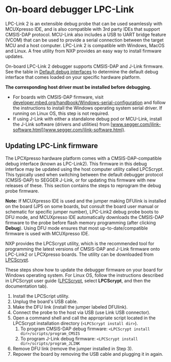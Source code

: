 # On-board debugger LPC-Link

LPC-Link 2 is an extensible debug probe that can be used seamlessly with MCUXpresso IDE, and is also compatible with 3rd party IDEs that support CMSIS-DAP protocol. MCU-Link also includes a USB to UART bridge feature (VCOM) that can be used to provide a serial connection between the target MCU and a host computer. LPC-Link 2 is compatible with Windows, MacOS and Linux. A free utility from NXP provides an easy way to install firmware updates.

On-board LPC-Link 2 debugger supports CMSIS-DAP and J-Link firmware. See the table in [Default debug interfaces](default_debug_interfaces.md) to determine the default debug interface that comes loaded on your specific hardware platform.

**The corresponding host driver must be installed before debugging.**
- For boards with CMSIS-DAP firmware, visit [developer.mbed.org/handbook/Windows-serial-configuration](http://developer.mbed.org/handbook/Windows-serial-configuration) and follow the instructions to install the Windows operating system serial driver. If running on Linux OS, this step is not required.
- If using J-Link with either a standalone debug pod or MCU-Link, install the J-Link software \(drivers and utilities\) from [www.segger.com/jlink-software.html](www.segger.com/jlink-software.html).

## Updating LPC-Link firmware

The LPCXpresso hardware platform comes with a CMSIS-DAP-compatible debug interface \(known as LPC-Link2\). This firmware in this debug interface may be updated using the host computer utility called LPCScrypt. This typically used when switching between the default debugger protocol \(CMSIS-DAP\) to SEGGER J-Link, or for updating this firmware with new releases of these. This section contains the steps to reprogram the debug probe firmware.

**Note:** If MCUXpresso IDE is used and the jumper making DFUlink is installed on the board \(JP5 on some boards, but consult the board user manual or schematic for specific jumper number\), LPC-Link2 debug probe boots to DFU mode, and MCUXpresso IDE automatically downloads the CMSIS-DAP firmware to the probe before flash memory programming \(after clicking **Debug**\). Using DFU mode ensures that most up-to-date/compatible firmware is used with MCUXpresso IDE.

NXP provides the LPCScrypt utility, which is the recommended tool for programming the latest versions of CMSIS-DAP and J-Link firmware onto LPC-Link2 or LPCXpresso boards. The utility can be downloaded from [LPCScrypt](https://www.nxp.com/design/design-center/software/development-software/mcuxpresso-software-and-tools-/lpcscrypt:LPCSCRYPT).

These steps show how to update the debugger firmware on your board for Windows operating system. For Linux OS, follow the instructions described in LPCScrypt user guide \([LPCScrypt](https://www.nxp.com/design/design-center/software/development-software/mcuxpresso-software-and-tools-/lpcscrypt:LPCSCRYPT), select **LPCScrypt**, and then the documentation tab\).

1.  Install the LPCScript utility.
2.  Unplug the board's USB cable.
3.  Make the DFU link \(install the jumper labeled DFUlink\).
4.  Connect the probe to the host via USB \(use Link USB connector\).
5.  Open a command shell and call the appropriate script located in the LPCScrypt installation directory \(`<LPCScrypt install dir>`\).
    1.  To program CMSIS-DAP debug firmware: `<LPCScrypt install dir>/scripts/program_CMSIS`
    2.  To program J-Link debug firmware: `<LPCScrypt install dir>/scripts/program_JLINK`
6.  Remove DFU link \(remove the jumper installed in Step 3\).
7.  Repower the board by removing the USB cable and plugging it in again.

